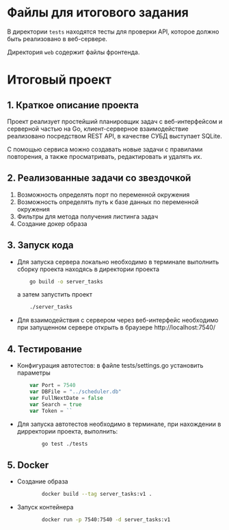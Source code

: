 # Файлы для итогового задания

В директории `tests` находятся тесты для проверки API, которое должно быть реализовано в веб-сервере.

Директория `web` содержит файлы фронтенда.

# Итоговый проект

## 1. Краткое описание проекта
Проект реализует простейший планировщик задач с веб-интерфейсом и серверной частью на Go, клиент-серверное взаимодействие реализовано посредством REST API, в качестве СУБД выступает SQLite.

С помощью сервиса можно создавать новые задачи с правилами повторения, а также просматривать, редактировать и удалять их.

## 2. Реализованные задачи со звездочкой
1. Возможность определять порт по переменной окружения
2. Возможность определять путь к базе данных по переменной окружения
3. Фильтры для метода получения листинга задач
4. Создание докер образа

## 3. Запуск кода
 - Для запуска сервера локально необходимо в терминале выполнить сборку проекта находясь в директории проекта
    ```sh
        go build -o server_tasks
    ```
    а затем запустить проект
    ```sh
        ./server_tasks
    ```
 - Для взаимодействия с сервером через веб-интерфейс необходимо при запущенном сервере открыть в браузере
http://localhost:7540/

## 4. Тестирование
- Конфигурация автотестов: в файле tests/settings.go установить параметры
    ```go
        var Port = 7540
        var DBFile = "../scheduler.db"
        var FullNextDate = false
        var Search = true
        var Token = ``
    ```
- Для запуска автотестов необходимо в терминале, при нахождении в дирректории проекта, выполнить:
    ```sh
            go test ./tests
    ```

## 5. Docker
- Создание образа
    ```sh
            docker build --tag server_tasks:v1 .
    ```
- Запуск контейнера 
    ```sh
            docker run -p 7540:7540 -d server_tasks:v1
    ```